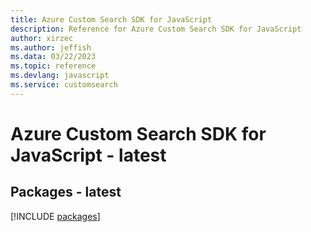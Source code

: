 ```yaml
---
title: Azure Custom Search SDK for JavaScript
description: Reference for Azure Custom Search SDK for JavaScript
author: xirzec
ms.author: jeffish
ms.data: 03/22/2023
ms.topic: reference
ms.devlang: javascript
ms.service: customsearch
---
```

# Azure Custom Search SDK for JavaScript - latest
## Packages - latest
[!INCLUDE [packages](custom-search-index.md)]